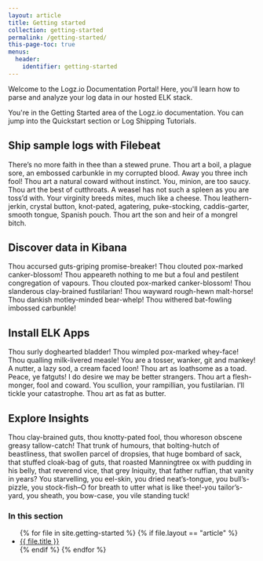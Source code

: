 ```yaml
---
layout: article
title: Getting started
collection: getting-started
permalink: /getting-started/
this-page-toc: true
menus:
  header:
    identifier: getting-started
---
```


Welcome to the Logz.io Documentation Portal! Here, you'll learn how to parse and analyze your log data in our hosted ELK stack.

You're in the Getting Started area of the Logz.io documentation. You can jump into the Quickstart section or Log Shipping Tutorials.

## Ship sample logs with Filebeat
  There’s no more faith in thee than a stewed prune. Thou art a boil, a plague sore, an embossed carbunkle in my corrupted blood. Away you three inch fool! Thou art a natural coward without instinct. You, minion, are too saucy. Thou art the best of cutthroats. A weasel has not such a spleen as you are toss’d with. Your virginity breeds mites, much like a cheese. Thou leathern-jerkin, crystal button, knot-pated, agatering, puke-stocking, caddis-garter, smooth tongue, Spanish pouch. Thou art the son and heir of a mongrel bitch.
## Discover data in Kibana
  Thou accursed guts-griping promise-breaker! Thou clouted pox-marked canker-blossom! Thou appeareth nothing to me but a foul and pestilent congregation of vapours. Thou clouted pox-marked canker-blossom! Thou slanderous clay-brained fustilarian! Thou wayward rough-hewn malt-horse! Thou dankish motley-minded bear-whelp! Thou withered bat-fowling imbossed carbunkle!
## Install ELK Apps
  Thou surly doghearted bladder! Thou wimpled pox-marked whey-face! Thou qualling milk-livered measle! You are a tosser, wanker, git and mankey! A nutter, a lazy sod, a cream faced loon! Thou art as loathsome as a toad. Peace, ye fatguts! I do desire we may be better strangers.  Thou art a flesh-monger, fool and coward. You scullion, your rampillian, you fustilarian. I’ll tickle your catastrophe. Thou art as fat as butter.
## Explore Insights
  Thou clay-brained guts, thou knotty-pated fool, thou whoreson obscene greasy tallow-catch! That trunk of humours, that bolting-hutch of beastliness, that swollen parcel of dropsies, that huge bombard of sack, that stuffed cloak-bag of guts, that roasted Manningtree ox with pudding in his belly, that reverend vice, that grey Iniquity, that father ruffian, that vanity in years? You starvelling, you eel-skin, you dried neat’s-tongue, you bull’s-pizzle, you stock-fish–O for breath to utter what is like thee!-you tailor’s-yard, you sheath, you bow-case, you vile standing tuck!

### In this section
  <ul>
    {% for file in site.getting-started %}
      {% if file.layout == "article" %}
        <li><a href="{{ file.url | prepend:site.baseurl }}">{{ file.title }}</a></li>
      {% endif %}
    {% endfor %}
  </ul>
